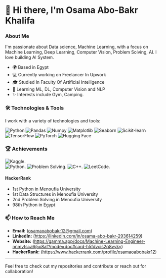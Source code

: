 # 👋 Hi there, I'm Osama Abo-Bakr Khalifa

### About Me

I'm passionate about Data science, Machine Learning, with a focus on Machine Learning, Deep Learning, Computer Vision, Problem Solving, AI. I love building AI System.

- 🌍 Based in Egypt
- 💻 Currently working on Freelancer In Upwork
- 🎓 Studied In Faculty Of Artificial Intelligence
- 🌱 Learning ML, DL, Computer Vision and NLP
- ✨ Interests include Gym, Camping.

### 🛠️ Technologies & Tools

I work with a variety of technologies and tools:

![Python](https://img.shields.io/badge/Python-3776AB?style=flat&logo=python&logoColor=white)
![Pandas](https://img.shields.io/badge/Pandas-150458?style=flat&logo=pandas&logoColor=white)
![Numpy](https://img.shields.io/badge/Numpy-013243?style=flat&logo=numpy&logoColor=white)
![Matplotlib](https://img.shields.io/badge/Matplotlib-FF6666?style=flat&logo=matplotlib&logoColor=white)
![Seaborn](https://img.shields.io/badge/Seaborn-00B4D9?style=flat&logo=seaborn&logoColor=white)
![Scikit-learn](https://img.shields.io/badge/Scikit--learn-F7931E?style=flat&logo=scikit-learn&logoColor=white)
![TensorFlow](https://img.shields.io/badge/TensorFlow-FF6F00?style=flat&logo=tensorflow&logoColor=white)
![PyTorch](https://img.shields.io/badge/PyTorch-EE4C2C?style=flat&logo=pytorch&logoColor=white)
![Hugging Face](https://img.shields.io/badge/Hugging%20Face-FFD95D?style=flat&logo=huggingface&logoColor=black)


### 🏆 Achievements

<!-- Use GitHub Shield Badges or custom images -->

![Kaggle](https://img.shields.io/badge/Kaggle-Expert-20BEFF?style=flat&logo=kaggle&logoColor=white).   
![Python](https://img.shields.io/badge/Python-Gold-FFD700?style=flat&logo=python&logoColor=white).
![Problem Solving](https://img.shields.io/badge/Problem_Solving-Gold-FFD700?style=flat&logo=codeforces&logoColor=white).
![C++](https://img.shields.io/badge/C++-Gold-FFD700?style=flat&logo=cplusplus&logoColor=white).
![LeetCode](https://img.shields.io/badge/LeetCode-Top%20Contributor-FFA116?style=flat&logo=leetcode&logoColor=white).

#### HackerRank
- 1st Python in Menoufia University
- 1st Data Structures in Menoufia University
- 2nd Problem Solving in Menoufia University
- 98th Python in Egypt

### 📫 How to Reach Me

- **Email:** (osamaoabobakr12@gmail.com)
- **LinkedIn:** (https://linkedin.com/in/osama-abo-bakr-293614259)
- **Website:** (https://gamma.app/docs/Machine-Learning-Engineer-nnmytsca6j5o8af?mode=doc#card-h5fdycis2q8vyky)
- **HackerRank:** (https://www.hackerrank.com/profile/osamaoabobakr12)

---

Feel free to check out my repositories and contribute or reach out for collaboration!
